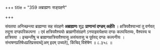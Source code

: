 +++
title = "359 अब्राह्मणः सङ्ग्रहणे"

+++

संयतया अनिच्छन्त्या ब्राह्मण्या सह संग्रहणे **अब्राह्मणः** शूद्रः **प्राणान्तं दण्डम् अर्हति** । क्षत्रियवैश्याभ्यां तु वर्णवत् तदूना दण्डपरिकल्पना । एवं क्षत्रियवैश्ययोः ब्राह्मणीसंग्रहणे ऽनयाइवापेक्षया दण्डः कल्पयितव्यः, वैश्यस्य च क्षत्रियया । इच्छन्तीषु च ब्राह्मणक्षत्रियावैश्यासु असंयतासु च पूर्ववद् दण्डः कल्पनीयः । संभाषणप्रतिषेधप्रतिप्रसवार्थ्[अम् इदम् उच्यते], किंचिद् विशेषेण ॥ ८.३५८ ॥